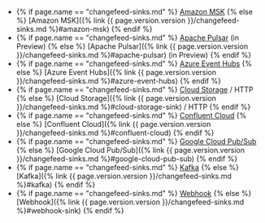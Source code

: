 - {% if page.name == "changefeed-sinks.md" %} [Amazon MSK](#amazon-msk) {% else %} [Amazon MSK]({% link {{ page.version.version }}/changefeed-sinks.md %}#amazon-msk) {% endif %}
- {% if page.name == "changefeed-sinks.md" %} [Apache Pulsar](#apache-pulsar) (in Preview) {% else %} [Apache Pulsar]({% link {{ page.version.version }}/changefeed-sinks.md %}#apache-pulsar) (in Preview) {% endif %}
- {% if page.name == "changefeed-sinks.md" %} [Azure Event Hubs](#azure-event-hubs) {% else %} [Azure Event Hubs]({% link {{ page.version.version }}/changefeed-sinks.md %}#azure-event-hubs) {% endif %}
- {% if page.name == "changefeed-sinks.md" %} [Cloud Storage](#cloud-storage-sink) / HTTP {% else %} [Cloud Storage]({% link {{ page.version.version }}/changefeed-sinks.md %}#cloud-storage-sink) / HTTP {% endif %}
- {% if page.name == "changefeed-sinks.md" %} [Confluent Cloud](#confluent-cloud) {% else %} [Confluent Cloud]({% link {{ page.version.version }}/changefeed-sinks.md %}#confluent-cloud) {% endif %}
- {% if page.name == "changefeed-sinks.md" %} [Google Cloud Pub/Sub](#google-cloud-pub-sub) {% else %} [Google Cloud Pub/Sub]({% link {{ page.version.version }}/changefeed-sinks.md %}#google-cloud-pub-sub) {% endif %}
- {% if page.name == "changefeed-sinks.md" %} [Kafka](#kafka) {% else %} [Kafka]({% link {{ page.version.version }}/changefeed-sinks.md %}#kafka) {% endif %}
- {% if page.name == "changefeed-sinks.md" %} [Webhook](#webhook-sink) {% else %} [Webhook]({% link {{ page.version.version }}/changefeed-sinks.md %}#webhook-sink) {% endif %}